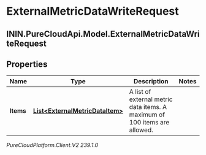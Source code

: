 # ExternalMetricDataWriteRequest

## ININ.PureCloudApi.Model.ExternalMetricDataWriteRequest

## Properties

|Name | Type | Description | Notes|
|------------ | ------------- | ------------- | -------------|
| **Items** | [**List&lt;ExternalMetricDataItem&gt;**](ExternalMetricDataItem) | A list of external metric data items. A maximum of 100 items are allowed. | |



_PureCloudPlatform.Client.V2 239.1.0_
